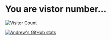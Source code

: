 # You are vistor number...
![Visitor Count](https://profile-counter.glitch.me/agemperline/count.svg)


[![Andrew's GitHub stats](https://github-readme-stats.vercel.app/api?username=agemperline&count_private=true)](https://github.com/anuraghazra/github-readme-stats)
